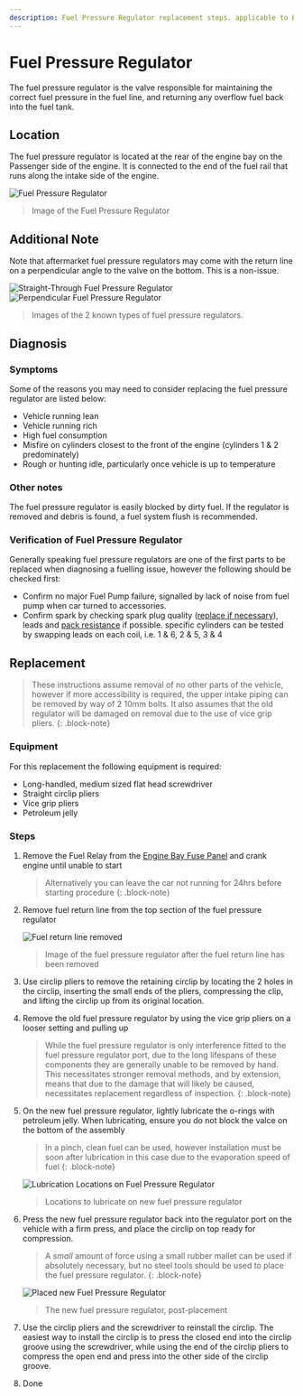 ```yaml
---
description: Fuel Pressure Regulator replacement steps. applicable to BA/BF/FG/FGX Falcons and SX/SY/SZ Territory models (I6 only)
---
```


# Fuel Pressure Regulator

The fuel pressure regulator is the valve responsible for maintaining the correct fuel pressure in the fuel line, and returning any overflow fuel back into the fuel tank.

## Location

The fuel pressure regulator is located at the rear of the engine bay on the Passenger side of the engine. It is connected to the end of the fuel rail that runs along the intake side of the engine.

![Fuel Pressure Regulator](./fuel-pressure-regulator.jpg)

> Image of the Fuel Pressure Regulator

## Additional Note

Note that aftermarket fuel pressure regulators may come with the return line on a perpendicular angle to the valve on the bottom. This is a non-issue.

![Straight-Through Fuel Pressure Regulator](./old-regulator.jpg)
![Perpendicular Fuel Pressure Regulator](./new-regulator.jpg)

> Images of the 2 known types of fuel pressure regulators.

## Diagnosis

### Symptoms

Some of the reasons you may need to consider replacing the fuel pressure regulator are listed below:

- Vehicle running lean
- Vehicle running rich
- High fuel consumption
- Misfire on cylinders closest to the front of the engine (cylinders 1 & 2 predominately)
- Rough or hunting idle, particularly once vehicle is up to temperature

### Other notes

The fuel pressure regulator is easily blocked by dirty fuel. If the regulator is removed and debris is found, a fuel system flush is recommended.

### Verification of Fuel Pressure Regulator

Generally speaking fuel pressure regulators are one of the first parts to be replaced when diagnosing a fuelling issue, however the following should be checked first:

- Confirm no major Fuel Pump failure, signalled by lack of noise from fuel pump when car turned to accessories.
- Confirm spark by checking spark plug quality ([replace if necessary](../SparkPlugs/SparkPlugs.md#replacement)), leads and [pack resistance](../IgnitionCoil/IgnitionCoil.md#primary-resistance) if possible. specific cylinders can be tested by swapping leads on each coil, i.e. 1 & 6, 2 & 5, 3 & 4

## Replacement

> These instructions assume removal of no other parts of the vehicle, however if more accessibility is required, the upper intake piping can be removed by way of 2 10mm bolts. It also assumes that the old regulator will be damaged on removal due to the use of vice grip pliers.
{: .block-note}

### Equipment

For this replacement the following equipment is required:

- Long-handled, medium sized flat head screwdriver
- Straight circlip pliers
- Vice grip pliers
- Petroleum jelly

### Steps

1. Remove the Fuel Relay from the [Engine Bay Fuse Panel](../../Electrical/Fuses/Fuses.md#engine-bay) and crank engine until unable to start

    > Alternatively you can leave the car not running for 24hrs before starting procedure
    {: .block-note}

    <!-- TODO add pic -->

1. Remove fuel return line from the top section of the fuel pressure regulator

    ![Fuel return line removed](./return-line-removed.jpg)

    > Image of the fuel pressure regulator after the fuel return line has been removed

1. Use circlip pliers to remove the retaining circlip by locating the 2 holes in the circlip, inserting the small ends of the pliers, compressing the clip, and lifting the circlip up from its original location.

1. Remove the old fuel pressure regulator by using the vice grip pliers on a looser setting and pulling up

    > While the fuel pressure regulator is only interference fitted to the fuel pressure regulator port, due to the long lifespans of these components they are generally unable to be removed by hand. This necessitates stronger removal methods, and by extension, means that due to the damage that will likely be caused, necessitates replacement regardless of inspection.
    {: .block-note}

1. On the new fuel pressure regulator, lightly lubricate the o-rings with petroleum jelly. When lubricating, ensure you do not block the valce on the bottom of the assembly

    > In a pinch, clean fuel can be used, however installation must be soon after lubrication in this case due to the evaporation speed of fuel
    {: .block-note}

    ![Lubrication Locations on Fuel Pressure Regulator](./lubrication-locations.jpg)

    > Locations to lubricate on new fuel pressure regulator

1. Press the new fuel pressure regulator back into the regulator port on the vehicle with a firm press, and place the circlip on top ready for compression.

    > A *small* amount of force using a small rubber mallet can be used if absolutely necessary, but no steel tools should be used to place the fuel pressure regulator.
    {: .block-note}

    ![Placed new Fuel Pressure Regulator](./new-regulator-installed.jpg)

    > The new fuel pressure regulator, post-placement

1. Use the circlip pliers and the screwdriver to reinstall the circlip. The easiest way to install the circlip is to press the closed end into the circlip groove using the screwdriver, while using the end of the circlip pliers to compress the open end and press into the other side of the circlip groove.

1. Done